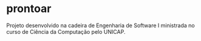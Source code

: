 # prontoar
Projeto desenvolvido na cadeira de Engenharia de Software I ministrada no curso de Ciência da Computação pelo UNICAP.
